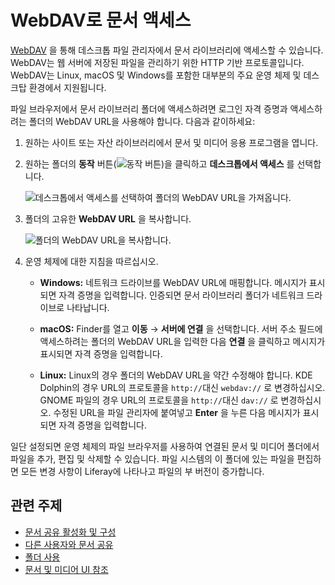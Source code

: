 # WebDAV로 문서 액세스

[WebDAV](https://en.wikipedia.org/wiki/WebDAV) 을 통해 데스크톱 파일 관리자에서 문서 라이브러리에 액세스할 수 있습니다. WebDAV는 웹 서버에 저장된 파일을 관리하기 위한 HTTP 기반 프로토콜입니다. WebDAV는 Linux, macOS 및 Windows를 포함한 대부분의 주요 운영 체제 및 데스크탑 환경에서 지원됩니다.

파일 브라우저에서 문서 라이브러리 폴더에 액세스하려면 로그인 자격 증명과 액세스하려는 폴더의 WebDAV URL을 사용해야 합니다. 다음과 같이하세요:

1. 원하는 사이트 또는 자산 라이브러리에서 문서 및 미디어 응용 프로그램을 엽니다.

1. 원하는 폴더의 **동작** 버튼(![동작 버튼](../../../images/icon-actions.png))을 클릭하고 **데스크톱에서 액세스** 를 선택합니다.

   ![데스크톱에서 액세스를 선택하여 폴더의 WebDAV URL을 가져옵니다.](./accessing-documents-with-webdav/images/01.png)

1. 폴더의 고유한 **WebDAV URL** 을 복사합니다.

   ![폴더의 WebDAV URL을 복사합니다.](./accessing-documents-with-webdav/images/02.png)

1. 운영 체제에 대한 지침을 따르십시오.

   * **Windows:** 네트워크 드라이브를 WebDAV URL에 매핑합니다. 메시지가 표시되면 자격 증명을 입력합니다. 인증되면 문서 라이브러리 폴더가 네트워크 드라이브로 나타납니다.

   * **macOS:** Finder를 열고 **이동** &rarr; **서버에 연결** 을 선택합니다. 서버 주소 필드에 액세스하려는 폴더의 WebDAV URL을 입력한 다음 **연결** 을 클릭하고 메시지가 표시되면 자격 증명을 입력합니다.

   * **Linux:** Linux의 경우 폴더의 WebDAV URL을 약간 수정해야 합니다. KDE Dolphin의 경우 URL의 프로토콜을 `http://`대신 `webdav://` 로 변경하십시오. GNOME 파일의 경우 URL의 프로토콜을 `http://`대신 `dav://` 로 변경하십시오. 수정된 URL을 파일 관리자에 붙여넣고 **Enter** 을 누른 다음 메시지가 표시되면 자격 증명을 입력합니다.

일단 설정되면 운영 체제의 파일 브라우저를 사용하여 연결된 문서 및 미디어 폴더에서 파일을 추가, 편집 및 삭제할 수 있습니다. 파일 시스템의 이 폴더에 있는 파일을 편집하면 모든 변경 사항이 Liferay에 나타나고 파일의 부 버전이 증가합니다.

## 관련 주제

* [문서 공유 활성화 및 구성](./managing-document-access/enabling-and-configuring-sharing.md)
* [다른 사용자와 문서 공유](./managing-document-access/sharing-documents-with-other-users.md)
* [폴더 사용](../uploading-and-managing/using-folders.md)
* [문서 및 미디어 UI 참조](../documents-and-media-ui-reference.md)
